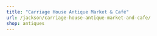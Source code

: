 ```yaml
---
title: "Carriage House Antique Market & Café"
url: /jackson/carriage-house-antique-market-and-cafe/
shop: antiques
---
```


